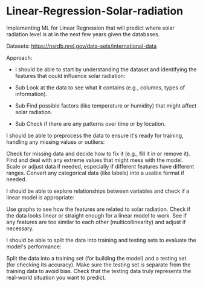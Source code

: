 # Linear-Regression-Solar-radiation
Implementing ML for Linear Regression that will predict where solar radiation level is at in the next few years given the databases.

Datasets:
https://nsrdb.nrel.gov/data-sets/international-data


Approach:
- I should be able to start by understanding the dataset and identifying the features that could influence solar radiation:

- Sub Look at the data to see what it contains (e.g., columns, types of information).
- Sub Find possible factors (like temperature or humidity) that might affect solar radiation.
- Sub Check if there are any patterns over time or by location.

I should be able to preprocess the data to ensure it's ready for training, handling any missing values or outliers:

Check for missing data and decide how to fix it (e.g., fill it in or remove it).
Find and deal with any extreme values that might mess with the model.
Scale or adjust data if needed, especially if different features have different ranges.
Convert any categorical data (like labels) into a usable format if needed.

I should be able to explore relationships between variables and check if a linear model is appropriate:

Use graphs to see how the features are related to solar radiation.
Check if the data looks linear or straight enough for a linear model to work.
See if any features are too similar to each other (multicollinearity) and adjust if necessary.

I should be able to split the data into training and testing sets to evaluate the model's performance:

Split the data into a training set (for building the model) and a testing set (for checking its accuracy).
Make sure the testing set is separate from the training data to avoid bias.
Check that the testing data truly represents the real-world situation you want to predict.

